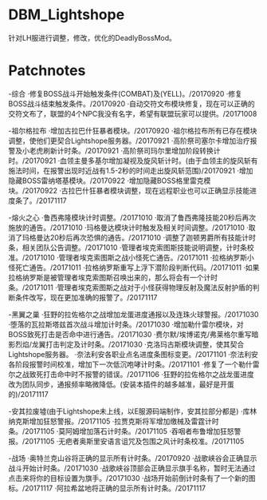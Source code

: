 # DBM_Lightshope
针对LH服进行调整，修改，优化的DeadlyBossMod。

# Patchnotes
-综合
·修复BOSS战斗开始触发条件(COMBAT)及(YELL)。/20170920
·修复BOSS战斗结束触发条件。/20170920
·自动交符文布模块修复，现在可以正确的交符文布了，联盟的4个NPC我没有名字，希望有联盟玩家可以提供。/20171008

-祖尔格拉布
·增加古拉巴什狂暴者模块。/20170920
·祖尔格拉布所有已存在模块调整，使他们更契合Lightshope服务器。/20170921
·高阶祭司塞尔卡增加治疗报警及小老虎刷新计时条。/20170921
·高阶祭司玛尔里增加阶段转换计时。/20170921
·血领主曼多基尔增加凝视及旋风斩计时。(由于血领主的旋风斩有施法时间，在报警出现时近战有1.5-2秒的时间走出旋风斩范围)/20170921
·增加隐藏BOSS雷纳塔基模块。/20170922
·增加隐藏BOSS格里雷克模块。/20170922
·古拉巴什狂暴者模块调整，现在远程职业也可以正确显示技能进度条了。/20171117

-熔火之心
·鲁西弗隆模块计时调整。/20171010
·取消了鲁西弗隆技能20秒后再次施放的通告。/20171010
·玛格曼达模块计时触发及相关时间调整。/20171010
·取消了玛格曼达20秒后再次恐惧的通告。/20171010
·调整了迦顿男爵所有技能计时条，相关团队公告调整。/20171010
·管理者埃克索图斯技能说明调整，计时条校准。/20171010
·管理者埃克索图斯之战小怪死亡通告。/20171011
·拉格纳罗斯小怪死亡通告。/20171011
·拉格纳罗斯重写上浮下潜阶段判断代码。/20171011
·如果拉格纳罗斯是被管理者埃克索图斯召唤出来的，那么将会有一个计时条。/20171011
·管理者埃克索图斯之战对于小怪获得物理反射及魔法反射护盾的判断条件改写，现在更加准确的报警了。/20171117

-黑翼之巢
·狂野的拉佐格尔之战增加龙蛋进度通报以及连珠火球警报。/20171030
·堕落的瓦拉斯塔兹首次战斗增加计时条。/20171030
·增加勒什雷尔模块，对BOSS致死打击是否命中进行通告。/20171030
·费尔默/埃博诺克/弗莱格尔重写暗影烈焰/龙翼打击判定及计时条。/20171030
·克洛玛古斯模块调整，使其契合Lightshope服务器。
·奈法利安各职业点名进度条图标变更。/20171101
·奈法利安各阶段报警时间校准，增加下一次低沉咆哮计时条。/20171101
·修复了一个勒什雷尔之战致死打击命中时不报警的错误。/20171106
·狂野的拉佐格尔之战龙蛋进度改为团队同步，通报频率略微降低。(安装本插件的越多越准，最好是开蛋的)/20171117

-安其拉废墟(由于Lightshope未上线，以E服源码端制作，安其拉部分都是)
·库林纳克斯增加狂怒警报。/20171105
·拉贾克斯将军增加缴械及雷霆计时条。/20171105
·莫阿姆增加落石计时条。/20171105
·吞咽者布鲁增加狂怒警报。/20171105
·无疤者奥斯里安语言诅咒及包围之风计时条校准。/20171105

-战场
·奥特兰克山谷将正确的显示所有计时条。/20170920
·战歌峡谷会正确显示战斗开始计时条。/20171030
·战歌峡谷顶部会正确显示旗手名称，暂时无法通过点击来将你的目标设置为旗手。/20171030
·战场开始前倒计时条有了一个新的图标。/20171117
·阿拉希盆地将正确的显示所有计时条。/20171117
